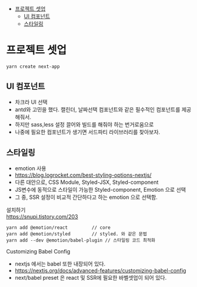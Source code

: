 - [프로젝트 셋업](#프로젝트-셋업)
  - [UI 컴포넌트](#ui-컴포넌트)
  - [스타일링](#스타일링)


# 프로젝트 셋업


```
yarn create next-app

```

## UI 컴포넌트

- 차크라 UI 선택
- antd와 고민을 했다. 캘린더, 날짜선택 컴포넌트와 같은 필수적인 컴포넌트를 제공해줘서.
- 하지만 sass,less 설정 끌어와 빌드를 해줘야 하는 번거로움으로 
- 나중에 필요한 컴포넌트가 생기면 서드파티 라이브러리를 찾아보자.

## 스타일링

- emotion 사용
- https://blog.logrocket.com/best-styling-options-nextjs/
- 다른 대안으로, CSS Module, Styled-JSX, Styled-component
- JS변수에 동적으로 스타일이 가능한 Styled-component, Emotion 으로 선택
- 그 중, SSR 설정이 비교적 간단하다고 하는 emotion 으로 선택함. 

설치하기  
https://snupi.tistory.com/203

```
yarn add @emotion/react         // core
yarn add @emotion/styled        // styled. 와 같은 문법
yarn add --dev @emotion/babel-plugin // 스타일링 코드 최적화
```

Customizing Babel Config
- nextjs 에서는 babel 또한 내장되어 있다.
- https://nextjs.org/docs/advanced-features/customizing-babel-config
- next/babel preset 은 react 및 SSR에 필요한 바벨셋업이 되어 있다.
